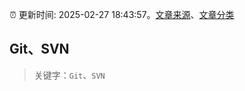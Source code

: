 :alarm_clock: 更新时间: 2025-02-27 18:43:57。[文章来源](/README.md)、[文章分类](/TAGS.md)

## Git、SVN


> 关键字：`Git`、`SVN`



